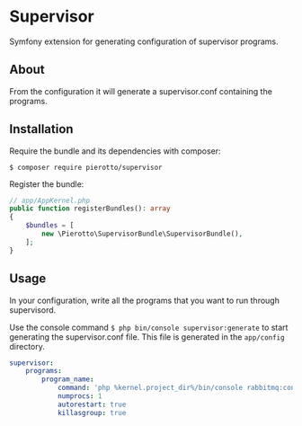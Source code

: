 # Supervisor
Symfony extension for generating configuration of supervisor programs.

## About

From the configuration it will generate a supervisor.conf containing the programs.

## Installation

Require the bundle and its dependencies with composer:

`$ composer require pierotto/supervisor`

Register the bundle:

```php
// app/AppKernel.php
public function registerBundles(): array
{
    $bundles = [
        new \Pierotto\SupervisorBundle\SupervisorBundle(),
    ];
}
```

## Usage

In your configuration, write all the programs that you want to run through supervisord.

Use the console command `$ php bin/console supervisor:generate` to start generating the supervisor.conf file. This file is generated in the `app/config` directory.

```yaml
supervisor:
    programs:
        program_name:
            command: 'php %kernel.project_dir%/bin/console rabbitmq:consumer -m 10 queue_name'
            numprocs: 1
            autorestart: true
            killasgroup: true
```
